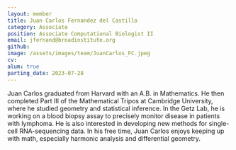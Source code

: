 ```yaml
---
layout: member
title: Juan Carlos Fernandez del Castillo
category: Associate
position: Associate Computational Biologist II
email: jfernand@broadinstitute.org
github:
image: /assets/images/team/JuanCarlos_FC.jpeg
cv:
alum: true
parting_date: 2023-07-28
---
```


Juan Carlos graduated from Harvard with an A.B. in Mathematics. He then completed Part III of the Mathematical Tripos at Cambridge University, where he studied geometry and statistical inference. In the Getz Lab, he is working on a blood biopsy assay to precisely monitor disease in patients with lymphoma. He is also interested in developing new methods for single-cell RNA-sequencing data. 
In his free time, Juan Carlos enjoys keeping up with math, especially harmonic analysis and differential geometry. 
